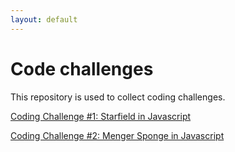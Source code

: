 ```yaml
---
layout: default
---
```


# Code challenges

This repository is used to collect coding challenges.

[Coding Challenge #1: Starfield in Javascript](https://bjorvack.github.io/code-challenges/challenges/cc-001-starfield/)

[Coding Challenge #2: Menger Sponge in Javascript](https://bjorvack.github.io/code-challenges/challenges/cc-002-menger-sponge/)
